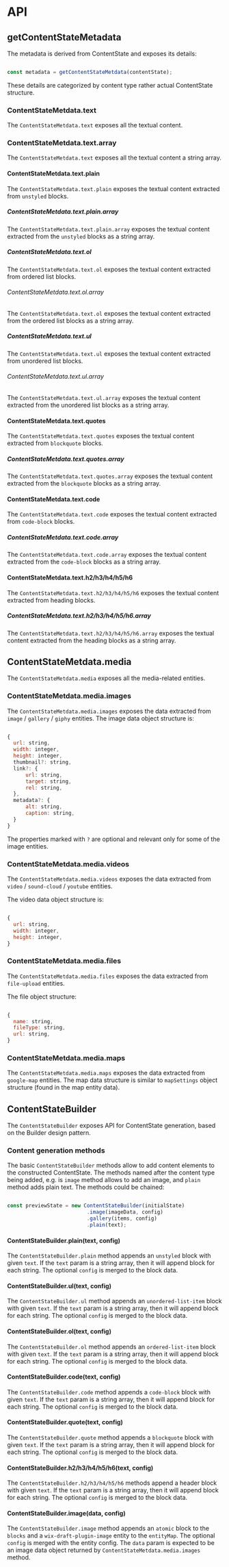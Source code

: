 # API

## getContentStateMetadata

The metadata is derived from ContentState and exposes its details:

```js

const metadata = getContentStateMetdata(contentState);

```

These details are categorized by content type rather actual ContentState structure.

### ContentStateMetdata.text

The `ContentStateMetdata.text` exposes all the textual content.

### ContentStateMetdata.text.array

The `ContentStateMetdata.text` exposes all the textual content a string array.

#### ContentStateMetdata.text.plain

The `ContentStateMetdata.text.plain` exposes the textual content extracted from `unstyled` blocks.

##### ContentStateMetdata.text.plain.array

The `ContentStateMetdata.text.plain.array` exposes the textual content extracted from the `unstyled` blocks as a string array.

##### ContentStateMetdata.text.ol

The `ContentStateMetdata.text.ol` exposes the textual content extracted from ordered list blocks.

###### ContentStateMetdata.text.ol.array

The `ContentStateMetdata.text.ol` exposes the textual content extracted from the ordered list blocks as a string array.

##### ContentStateMetdata.text.ul

The `ContentStateMetdata.text.ul` exposes the textual content extracted from unordered list blocks.

###### ContentStateMetdata.text.ul.array

The `ContentStateMetdata.text.ul.array` exposes the textual content extracted from the unordered list blocks as a string array.

#### ContentStateMetdata.text.quotes

The `ContentStateMetdata.text.quotes` exposes the textual content extracted from `blockquote` blocks.

##### ContentStateMetdata.text.quotes.array

The `ContentStateMetdata.text.quotes.array` exposes the textual content extracted from the `blockquote` blocks as a string array.

#### ContentStateMetdata.text.code

The `ContentStateMetdata.text.code` exposes the textual content extracted from `code-block` blocks.

##### ContentStateMetdata.text.code.array

The `ContentStateMetdata.text.code.array` exposes the textual content extracted from the `code-block` blocks as a string array.

#### ContentStateMetdata.text.h2/h3/h4/h5/h6

The `ContentStateMetdata.text.h2/h3/h4/h5/h6` exposes the textual content extracted from heading blocks.

##### ContentStateMetdata.text.h2/h3/h4/h5/h6.array

The `ContentStateMetdata.text.h2/h3/h4/h5/h6.array` exposes the textual content extracted from the heading blocks as a string array.

## ContentStateMetdata.media

The `ContentStateMetdata.media` exposes all the media-related entities.

### ContentStateMetdata.media.images

The `ContentStateMetdata.media.images` exposes the data extracted from `image` / `gallery` / `giphy` entities.
The image data object structure is:

```js

{
  url: string,
  width: integer,
  height: integer,
  thumbnail?: string,
  link?: {
      url: string,
      target: string,
      rel: string,
  },
  metadata?: {
      alt: string,
      caption: string,
  }
}

```

The properties marked with `?` are optional and relevant only for some of the image entities.

### ContentStateMetdata.media.videos

The `ContentStateMetdata.media.videos` exposes the data extracted from `video` / `sound-cloud` / `youtube` entities.


The video data object structure is:

```js

{
  url: string,
  width: integer,
  height: integer,
}

```

### ContentStateMetdata.media.files

The `ContentStateMetdata.media.files` exposes the data extracted from `file-upload` entities.

The file object structure:

```js

{
  name: string,
  fileType: string,
  url: string,
}

```

### ContentStateMetdata.media.maps

The `ContentStateMetdata.media.maps` exposes the data extracted from `google-map` entities. The map data structure is similar to `mapSettings` object structure (found in the map entity data).

## ContentStateBuilder

The `ContentStateBuilder` exposes API for ContentState generation, based on the Builder design pattern.

### Content generation methods

The basic `ContentStateBuilder` methods allow to add content elements to the constructed ContentState. The methods named after the content type being added, e.g. is `image` method allows to add an image, and `plain` method adds plain text. The methods could be chained:

```js

const previewState = new ContentStateBuilder(initialState)
                          .image(imageData, config)
                          .gallery(items, config)
                          .plain(text);

```

#### ContentStateBuilder.plain(text, config)

The `ContentStateBuilder.plain` method appends an `unstyled` block with given `text`. If the `text` param is a string array, then it will append block for each string. The optional `config` is merged to the block data.

#### ContentStateBuilder.ul(text, config)

The `ContentStateBuilder.ul` method appends an `unordered-list-item` block with given `text`. If the `text` param is a string array, then it will append block for each string. The optional `config` is merged to the block data.

#### ContentStateBuilder.ol(text, config)

The `ContentStateBuilder.ol` method appends an `ordered-list-item` block with given `text`. If the `text` param is a string array, then it will append block for each string. The optional `config` is merged to the block data.

#### ContentStateBuilder.code(text, config)

The `ContentStateBuilder.code` method appends a `code-block` block with given `text`. If the `text` param is a string array, then it will append block for each string. The optional `config` is merged to the block data.

#### ContentStateBuilder.quote(text, config)

The `ContentStateBuilder.quote` method appends a `blockquote` block with given `text`. If the `text` param is a string array, then it will append block for each string. The optional `config` is merged to the block data.

#### ContentStateBuilder.h2/h3/h4/h5/h6(text, config)

The `ContentStateBuilder.h2/h3/h4/h5/h6` methods append a header block with given `text`. If the `text` param is a string array, then it will append block for each string. The optional `config` is merged to the block data.

#### ContentStateBuilder.image(data, config)

The `ContentStateBuilder.image` method appends an `atomic` block to the `blocks` and a `wix-draft-plugin-image` entity to the `entityMap`. The optional `config` is merged with the entity config.
The `data` param is expected to be an image data object returned by `ContentStateMetdata.media.images` method. 
